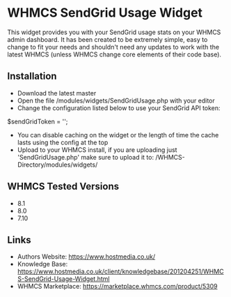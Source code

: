 # WHMCS SendGrid Usage Widget

This widget provides you with your SendGrid usage stats on your WHMCS admin dashboard. It has been created to be extremely simple, easy to change to fit your needs and shouldn't need any updates to work with the latest WHMCS (unless WHMCS change core elements of their code base).

## Installation

* Download the latest master
* Open the file /modules/widgets/SendGridUsage.php with your editor
* Change the configuration listed below to use your SendGrid API token:

$sendGridToken = '';

* You can disable caching on the widget or the length of time the cache lasts using the config at the top
* Upload to your WHMCS install, if you are uploading just 'SendGridUsage.php' make sure to upload it to: /WHMCS-Directory/modules/widgets/

## WHMCS Tested Versions
* 8.1
* 8.0
* 7.10

## Links
* Authors Website: https://www.hostmedia.co.uk/
* Knowledge Base: https://www.hostmedia.co.uk/client/knowledgebase/201204251/WHMCS-SendGrid-Usage-Widget.html
* WHMCS Marketplace: https://marketplace.whmcs.com/product/5309
